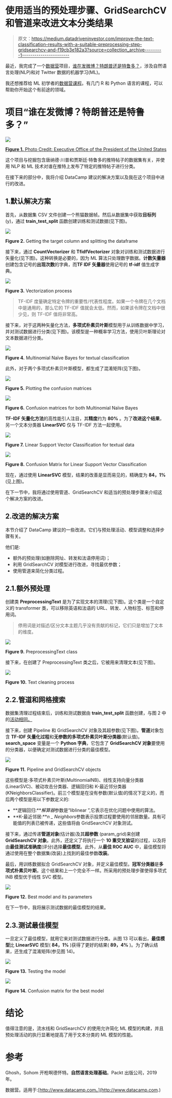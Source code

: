 # 使用适当的预处理步骤、GridSearchCV 和管道来改进文本分类结果

> 原文：<https://medium.datadriveninvestor.com/improve-the-text-classification-results-with-a-suitable-preprocessing-step-gridsearchcv-and-f19cb3e182a3?source=collection_archive---------1----------------------->

最近，我完成了一个[数据营](https://www.datacamp.com)项目，[谁在发微博？特朗普还是特鲁多？](https://www.datacamp.com/projects/467)，涉及自然语言处理(NLP)和对 Twitter 数据的机器学习(ML)。

我还想推荐给 ML 初学者的[数据营课程](https://www.datacamp.com/courses/)。有几门 R 和 Python 语言的课程，可以帮助你开始这个有前途的领域。

# 项目“谁在发微博？特朗普还是特鲁多？”

![](img/a04f8c024647e7388ab02fdb8ef98206.png)

[**Figure 1.** Photo Credit: Executive Office of the President of the United States](https://commons.wikimedia.org/wiki/File:President_Donald_Trump_and_Prime_Minister_Justin_Trudeau_Joint_Press_Conference,_February_13,_2017.jpg)

这个项目与挖掘包含唐纳德·川普和贾斯廷·特鲁多的推特帖子的数据集有关，并使用 NLP 和 ML 技术对谁在推特上发布了特定的推特帖子进行分类。

在接下来的部分中，我将介绍 DataCamp 建议的解决方案以及我在这个项目中进行的改进。

## 1.默认解决方案

首先，从数据集 CSV 文件创建一个熊猫数据帧。然后从数据集中获取**目标列** (y)，通过 **train_test_split** 函数创建训练和测试数据(见下图)。

![](img/22d7267b6e236ce734c6ce7b3204ccb8.png)

**Figure 2.** Getting the target column and splitting the dataframe

接下来，通过 **CountVectorizer** 和 **TfidfVectorizer** 对象对训练和测试数据进行矢量化(见下图)。这种转换是必要的，因为 ML 算法只处理数字数据。**计数矢量器**创建包含记号的**出现次数**的字典，而**TF IDF 矢量器**使用记号的 **tf-idf** 值生成字典。

![](img/50fca92ee0e8ad90055f58a850ae6f99.png)

**Figure 3.** Vectorization process

> TF-IDF 度量确定特定令牌的重要性/代表性程度。如果一个令牌在几个文档中是通用的，那么它的 TF-IDF 值就会太低。然而，如果该令牌在文档中很少见，则 TF-IDF 值将非常高。

接下来，对于这两种矢量化方法，**多项式朴素贝叶斯**模型用于从训练数据中学习，并对测试数据进行分类(见下图)。该模型是一种概率学习方法，使用贝叶斯理论对文本数据进行分类。

![](img/bb259c0473ec188fdf250e36f090efdd.png)

**Figure 4.** Multinomial Naïve Bayes for textual classification

此外，对于两个多项式朴素贝叶斯模型，都生成了混淆矩阵(见下图)。

![](img/2c77c16bddf6ce7d6f7a52902f3470d1.png)

**Figure 5.** Plotting the confusion matrices

![](img/ac3985c43c91018c1874f8103c364893.png)

**Figure 6.** Confusion matrices for both Multinomial Naïve Bayes

**TF-IDF 矢量化方法**的高性能引人注目，其**精度**约为 **80%** 。为了**改进这个结果**，另一个文本分类器 **LinearSVC** 仅与 TF-IDF 方法一起使用。

![](img/7e2988a2a1f1d1f792a057f151bf94aa.png)

**Figure 7.** Linear Support Vector Classification for textual data

![](img/28418d8e69a389c678dba54d65161309.png)

**Figure 8\.** Confusion Matrix for Linear Support Vector Classification

现在，通过使用 **LinearSVC** 模型，结果的改善是显而易见的，精确度为 **84，1%** (见上图)。

在下一节中，我将通过使用管道、GridSearchCV 和适当的预处理步骤来介绍这个解决方案的改进。

## 2.改进的解决方案

本节介绍了 DataCamp 建议的一些改进。它们与预处理活动、模型调整和选择步骤有关。

他们是:

*   额外的预处理(如删除网址、转发和法语停用词)；
*   利用 GridSearchCV 对模型进行改进，寻找最优参数；
*   使用管道来简化分类过程。

## 2.1.额外预处理

创建类 **PreprocessingText** 是为了实现文本的清理(见下图)。这个类是一个自定义的 transformer 类，可以移除英语和法语的 URL、转发、人物标签、标签和停用词。

> 停用词是对描述/区分文本主题几乎没有贡献的标记，它们只是增加了文本的维度。

![](img/d82ebbadf2c8582a4d180256ed88e391.png)

**Figure 9.** PreprocessingText class

接下来，在创建了 PreprocessingText 类之后，它被用来清理文本(见下图)。

![](img/efb6ed7bdd72f4cdbdb775582401aabb.png)

**Figure 10.** Text cleaning process

## 2.2.管道和网格搜索

数据集清理过程结束后，训练和测试数据由 **train_test_split** 函数创建，与图 2 中的[活动相同。](#9348)

接下来，创建 Pipeline 和 GridSearchCV 对象及其超参数(见下图)。**管道**对象包含 **TF-IDF 矢量化过程**和**无参数的多项式朴素贝叶斯分类器**(默认值)。 **search_space** 变量是一个 **Python 字典**，它包含了 **GridSearchCV 对象**要使用的分类器，以便确定对测试数据进行分类的最佳模型。

![](img/4375ed15a713577517e55fa5980a470d.png)

**Figure 11.** Pipeline and GridSearchCV objects

这些模型是:多项式朴素贝叶斯(MultinomialNB)、线性支持向量分类器(LinearSVC)、被动攻击分类器、逻辑回归和 K-最近邻分类器(KNeighborsClassifier)。前三个模型是在没有参数(默认值)的情况下定义的，而后两个模型是用以下参数定义的:

*   **逻辑回归:***解算器*参数是“liblinear ”,它表示在优化问题中使用的算法。
*   **K-最近邻居:***n _ Neighbors*参数表示投票过程要使用的邻居数量。具有可能值的列表已被传递，这些值将由 GridSearchCV 对象测试。

接下来，通过传递**管道对象**(估计器)及其**超参数** (param_grid)来创建 **GridSearchCV 对象**。此外，还定义了将执行一个 **10 重交叉验证**的过程，以及将由**最佳测试准确度**(评分)选择**最佳模型**。此外，从**最佳 ROC AUC** 中，最佳模型将通过使用在整个数据集(改装)上找到的最佳参数**改装**。

最后，用训练数据拟合 GridSearchCV 对象，并定义最佳模型。**冠军分类器**是**多项式朴素贝叶斯**。这个结果和上一个完全不一样。所采用的预处理步骤使得多项式 lNB 模型优于线性 SVC 模型。

![](img/5b76639196430a056c2403aa0ee5c75c.png)

**Figure 12.** Best model and its parameters

在下一节中，我将展示测试数据的最佳模型的结果。

## 2.3.测试最佳模型

一旦定义了最佳模型，就用它来对测试数据进行分类。从图 13 可以看出，**最佳模型**比 **LinearSVC** 模型( **84，1%** )获得了更好的结果( **89，4%** )。为了确认结果，还生成了混淆矩阵(参见图 14)。

![](img/fcae786ea06c8f040ddb73b269275653.png)

**Figure 13.** Testing the model

![](img/a38a59ee597daa0c71dad4247ab0d9ed.png)

**Figure 14.** Confusion matrix for the best model

# 结论

值得注意的是，流水线和 GridSearchCV 的使用允许简化 ML 模型的构建，并且预处理活动的执行显著地提高了用于文本分类的 ML 模型的性能。

# 参考

Ghosh，Sohom 开枪啊德怀特。**自然语言处理基础**。Packt 出版公司，2019 年。

数据营。适用于:[http://www.datacamp.com。](http://www.datacamp.com.)